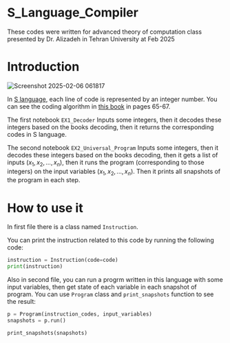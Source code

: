 # S_Language_Compiler
These codes were written for advanced theory of computation class presented by Dr. Alizadeh in Tehran University at Feb 2025

# Introduction
![Screenshot 2025-02-06 061817](https://github.com/user-attachments/assets/db2c7c6a-915f-496c-b920-a1a50795afbb)

In [S language](https://en.wikipedia.org/wiki/S_(programming_language)), each line of code is represented by an integer number. You can see the coding algorithm in [this book](https://books.google.de/books?id=6G_arEqHtysC&printsec=frontcover&redir_esc=y#v=onepage&q&f=false) in pages 65-67.

The first notebook `EX1_Decoder` Inputs some integers, then it decodes these integers based on the books decoding, then it returns the corresponding codes in S language.

The second notebook `EX2_Universal_Program` Inputs some integers, then it decodes these integers based on the books decoding, then it gets a list of inputs ($x_{1}, x_{2}, ..., x_{n}$), then it runs the program (corresponding to those integers) on the input variables ($x_{1}, x_{2}, ..., x_{n}$). Then it prints all snapshots of the program in each step.

# How to use it
In first file there is a class named `Instruction`.

You can print the instruction related to this code by running the following code:

```python
instruction = Instruction(code=code)
print(instruction)
```

Also in second file, you can run a progrm written in this language with some input variables, then get state of each variable in each snapshot of program.
You can use `Program` class and `print_snapshots` function to see the result: 

```python
p = Program(instruction_codes, input_variables)
snapshots = p.run()

print_snapshots(snapshots)
```
